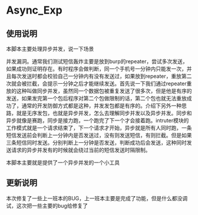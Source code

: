 # Async_Exp

## 使用说明

本脚本主要处理异步并发，说一下场景<br>

并发漏洞。通常我们测试短信轰炸主要是放到burp的repeater，尝试多次发送，如果成功则证明存在。有时程序会做判断，同一个手机号一分钟内只能发一次，并且每次发送时都会校验自己一分钟内有没有发送过，如果放到repeater，重放第二次就会被拦截，会提示一分钟之后才能继续发送。首先说一下我们通过repeater重放的这种叫做同步并发，虽然同一个数据包被重复发送了很多次，但是他是有序的发送，如果发完第一个包后程序对第二个包做限制的话，第二个包也就无法重放成功了，通常的开发防御方式都是这种，并发发包都是有序的。介绍下另外一种思路，就是无序发包，也就是异步并发，怎么去理解同步并发以及异步并发。同步和异步就像是赛跑，同步是接力跑，一个跑完了下一个才会接着跑。intruter模块的工作模式就是一个请求结束了，下一个请求才开始，异步就是所有人同时跑，一条短信发送前会判断上一分钟内是否发送过，没有则发送短信，有则拦截。但是如果三条短信同时发送。分别判断上一分钟是否发送，判断成功后会发送，这种同时发送请求的异步并发有的时候就会绕过当前的短信发送时隔限制。<br>

本脚本主要就是提供了一个异步并发的一个小工具<br>

## 更新说明

本次修复了一些上一班本的BUG，上一班本主要是完成了功能，但是什么都没调试，这次把一些主要的bug给修复了
